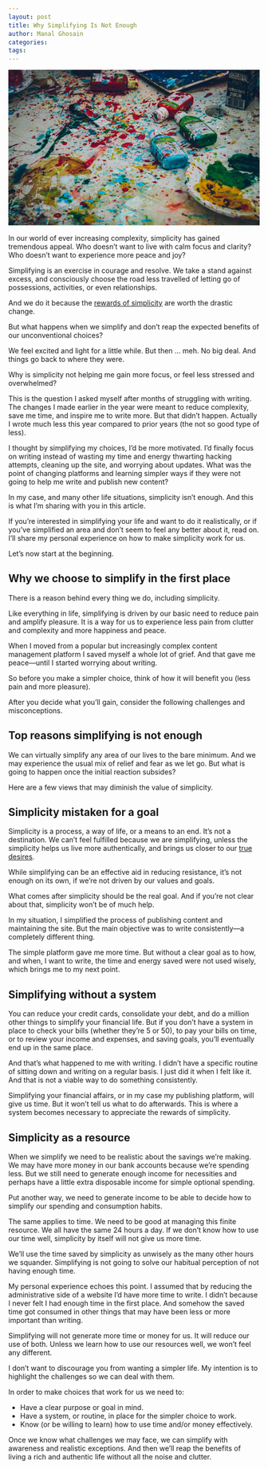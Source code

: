 ```yaml
---
layout: post
title: Why Simplifying Is Not Enough
author: Manal Ghosain
categories:
tags:
---
```


![Simple mess](/images/simple-mess.jpg)

In our world of ever increasing complexity, simplicity has gained tremendous appeal. Who doesn’t want to live with calm focus and clarity? Who doesn’t want to experience more peace and joy?

Simplifying is an exercise in courage and resolve. We take a stand against excess, and consciously choose the road less travelled of letting go of possessions, activities, or even relationships.

And we do it because the [rewards of simplicity](/simplify/) are worth the drastic change.

But what happens when we simplify and don’t reap the expected benefits of our unconventional choices? 

We feel excited and light for a little while. But then … meh. No big deal. And things go back to where they were. 

Why is simplicity not helping me gain more focus, or feel less stressed and overwhelmed?

This is the question I asked myself after months of struggling with writing. The changes I made earlier in the year were meant to reduce complexity, save me time, and inspire me to write more. But that didn’t happen. Actually I wrote much less this year compared to prior years (the not so good type of less).

I thought by simplifying my choices, I’d be more motivated. I’d finally focus on writing instead of wasting my time and energy thwarting hacking attempts, cleaning up the site, and worrying about updates. What was the point of changing platforms and learning simpler ways if they were not going to help me write and publish new content?

In my case, and many other life situations, simplicity isn’t enough. And this is what I’m sharing with you in this article.

If you’re interested in simplifying your life and want to do it realistically, or if you’ve simplified an area and don’t seem to feel any better about it, read on. I’ll share my personal experience on how to make simplicity work for us.

Let’s now start at the beginning.

## Why we choose to simplify in the first place

There is a reason behind every thing we do, including simplicity.

Like everything in life, simplifying is driven by our basic need to reduce pain and amplify pleasure. It is a way for us to experience less pain from clutter and complexity and more happiness and peace.

When I moved from a popular but increasingly complex content management platform I saved myself a whole lot of grief. And that gave me peace—until I started worrying about writing. 

So before you make a simpler choice, think of how it will benefit you (less pain and more pleasure). 

After you decide what you’ll gain, consider the following challenges and misconceptions.

## Top reasons simplifying is not enough

We can virtually simplify any area of our lives to the bare minimum. And we may experience the usual mix of relief and fear as we let go. But what is going to happen once the initial reaction subsides?

Here are a few views that may diminish the value of simplicity.

## Simplicity mistaken for a goal 

Simplicity is a process, a way of life, or a means to an end. It’s not a destination. We can’t feel fulfilled because we are simplifying, unless the simplicity helps us live more authentically, and brings us closer to our [true desires](/clear-intentions/). 

While simplifying can be an effective aid in reducing resistance, it’s not enough on its own, if we’re not driven by our values and goals. 

What comes after simplicity should be the real goal. And if you’re not clear about that, simplicity won’t be of much help.

In my situation, I simplified the process of publishing content and maintaining the site. But the main objective was to write consistently—a completely different thing. 

The simple platform gave me more time. But without a clear goal as to how, and when, I want to write, the time and energy saved were not used wisely, which brings me to my next point.


## Simplifying without a system

You can reduce your credit cards, consolidate your debt, and do a million other things to simplify your financial life. But if you don’t have a system in place to check your bills (whether they’re 5 or 50), to pay your bills on time, or to review your income and expenses, and saving goals, you’ll eventually end up in the same place.

And that’s what happened to me with writing. I didn’t have a specific routine of sitting down and writing on a regular basis. I just did it when I felt like it. And that is not a viable way to do something consistently.

Simplifying your financial affairs, or in my case my publishing platform, will give us time. But it won’t tell us what to do afterwards. This is where a system becomes necessary to appreciate the rewards of simplicity.

## Simplicity as a resource

When we simplify we need to be realistic about the savings we’re making. We may have more money in our bank accounts because we’re spending less. But we still need to generate enough income for necessities and perhaps have a little extra disposable income for simple optional spending.

Put another way, we need to generate income to be able to decide how to simplify our spending and consumption habits.

The same applies to time. We need to be good at managing this finite resource. We all have the same 24 hours a day. If we don’t know how to use our time well, simplicity by itself will not give us more time.

We’ll use the time saved by simplicity as unwisely as the many other hours we squander. Simplifying is not going to solve our habitual perception of not having enough time.

My personal experience echoes this point. I assumed that by reducing the administrative side of a website I’d have more time to write. I didn’t because I never felt I had enough time in the first place. And somehow the saved time got consumed in other things that may have been less or more important than writing.

Simplifying will not generate more time or money for us. It will reduce our use of both. Unless we learn how to use our resources well, we won’t feel any different.

I don’t want to discourage you from wanting a simpler life. My intention is to highlight the challenges so we can deal with them. 

In order to make choices that work for us we need to:

- Have a clear purpose or goal in mind.
- Have a system, or routine, in place for the simpler choice to work.
- Know (or be willing to learn) how to use time and/or money effectively.

Once we know what challenges we may face, we can simplify with awareness and realistic exceptions. And then we’ll reap the benefits of living a rich and authentic life without all the noise and clutter.
